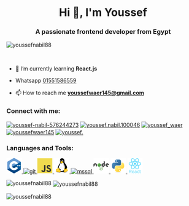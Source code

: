 <h1 align="center">Hi 👋, I'm Youssef</h1>
<h3 align="center">A passionate frontend developer from Egypt</h3>

<p align="left"> <img src="https://komarev.com/ghpvc/?username=youssefnabil88&label=Profile%20views&color=0e75b6&style=flat" alt="youssefnabil88" /> </p>

<p align="left"> <a href="https://twitter.com/" target="blank"><img src="https://img.shields.io/twitter/follow/?logo=twitter&style=for-the-badge" alt="" /></a> </p>

- 🌱 I’m currently learning **React.js**

- Whatsapp [01551586559](01551586559)

- 📫 How to reach me **youssefwaer145@gmail.com**

<h3 align="left">Connect with me:</h3>
<p align="left">
<a href="https://linkedin.com/in/youssef-nabil-576244273" target="blank"><img align="center" src="https://raw.githubusercontent.com/rahuldkjain/github-profile-readme-generator/master/src/images/icons/Social/linked-in-alt.svg" alt="youssef-nabil-576244273" height="30" width="40" /></a>
<a href="https://fb.com/youssef.nabil.100046" target="blank"><img align="center" src="https://raw.githubusercontent.com/rahuldkjain/github-profile-readme-generator/master/src/images/icons/Social/facebook.svg" alt="youssef.nabil.100046" height="30" width="40" /></a>
<a href="https://instagram.com/youssef_waer" target="blank"><img align="center" src="https://raw.githubusercontent.com/rahuldkjain/github-profile-readme-generator/master/src/images/icons/Social/instagram.svg" alt="youssef_waer" height="30" width="40" /></a>
<a href="https://www.hackerrank.com/youssefwaer145" target="blank"><img align="center" src="https://raw.githubusercontent.com/rahuldkjain/github-profile-readme-generator/master/src/images/icons/Social/hackerrank.svg" alt="youssefwaer145" height="30" width="40" /></a>
<a href="https://codeforces.com/profile/youssef." target="blank"><img align="center" src="https://raw.githubusercontent.com/rahuldkjain/github-profile-readme-generator/master/src/images/icons/Social/codeforces.svg" alt="youssef." height="30" width="40" /></a>
</p>

<h3 align="left">Languages and Tools:</h3>
<p align="left"> <a href="https://www.w3schools.com/cpp/" target="_blank" rel="noreferrer"> <img src="https://raw.githubusercontent.com/devicons/devicon/master/icons/cplusplus/cplusplus-original.svg" alt="cplusplus" width="40" height="40"/> </a> <a href="https://git-scm.com/" target="_blank" rel="noreferrer"> <img src="https://www.vectorlogo.zone/logos/git-scm/git-scm-icon.svg" alt="git" width="40" height="40"/> </a> <a href="https://developer.mozilla.org/en-US/docs/Web/JavaScript" target="_blank" rel="noreferrer"> <img src="https://raw.githubusercontent.com/devicons/devicon/master/icons/javascript/javascript-original.svg" alt="javascript" width="40" height="40"/> </a> <a href="https://www.linux.org/" target="_blank" rel="noreferrer"> <img src="https://raw.githubusercontent.com/devicons/devicon/master/icons/linux/linux-original.svg" alt="linux" width="40" height="40"/> </a> <a href="https://www.microsoft.com/en-us/sql-server" target="_blank" rel="noreferrer"> <img src="https://www.svgrepo.com/show/303229/microsoft-sql-server-logo.svg" alt="mssql" width="40" height="40"/> </a> <a href="https://nodejs.org" target="_blank" rel="noreferrer"> <img src="https://raw.githubusercontent.com/devicons/devicon/master/icons/nodejs/nodejs-original-wordmark.svg" alt="nodejs" width="40" height="40"/> </a> <a href="https://www.python.org" target="_blank" rel="noreferrer"> <img src="https://raw.githubusercontent.com/devicons/devicon/master/icons/python/python-original.svg" alt="python" width="40" height="40"/> </a> <a href="https://reactjs.org/" target="_blank" rel="noreferrer"> <img src="https://raw.githubusercontent.com/devicons/devicon/master/icons/react/react-original-wordmark.svg" alt="react" width="40" height="40"/> </a> </p>

<p><img align="left" src="https://github-readme-stats.vercel.app/api/top-langs?username=youssefnabil88&show_icons=true&locale=en&layout=compact" alt="youssefnabil88" /></p>

<p>&nbsp;<img align="center" src="https://github-readme-stats.vercel.app/api?username=youssefnabil88&show_icons=true&locale=en" alt="youssefnabil88" /></p>

<p><img align="center" src="https://github-readme-streak-stats.herokuapp.com/?user=youssefnabil88&" alt="youssefnabil88" /></p>
